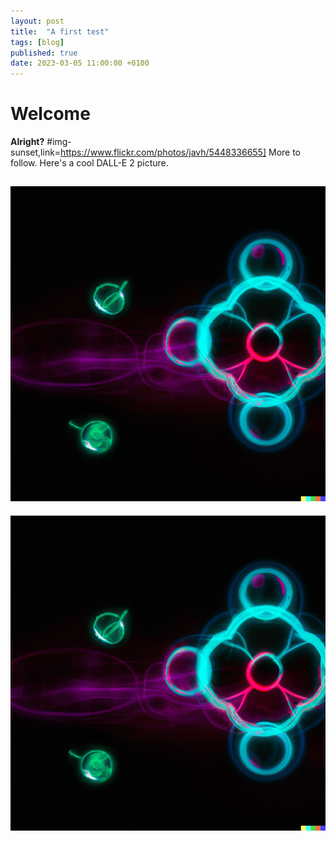 ```yaml
---
layout: post
title:  "A first test"
tags: [blog]
published: true
date: 2023-03-05 11:00:00 +0100
---
```


# Welcome

**Alright?**
#img-sunset,link=https://www.flickr.com/photos/javh/5448336655] 
More to follow. Here's a cool DALL-E 2 picture.

![enter image description here](https://github.com/BenCree/BenCree.github.io/blob/main/assets/image.png?raw=true)
---
![enter image description here](https://github.com/BenCree/BenCree.github.io/blob/main/assets/image.png?raw=true)